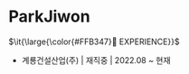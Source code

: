 # ParkJiwon

<p>$\it{\large{\color{#FFB347}💼 EXPERIENCE}}$</p>

 +  계룡건설산업(주)  |  재직중  |  2022.08 ~ 현재
